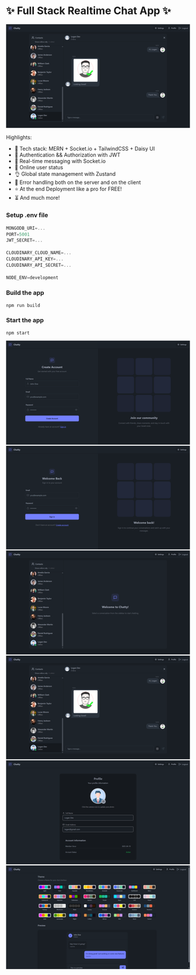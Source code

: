 # ✨ Full Stack Realtime Chat App ✨

![Demo App](/frontend/public/Screenshot%204.png)

Highlights:

-   🌟 Tech stack: MERN + Socket.io + TailwindCSS + Daisy UI
-   🎃 Authentication && Authorization with JWT
-   👾 Real-time messaging with Socket.io
-   🚀 Online user status
-   👌 Global state management with Zustand
-   🐞 Error handling both on the server and on the client
-   ⭐ At the end Deployment like a pro for FREE!
-   ⏳ And much more!

### Setup .env file

```js
MONGODB_URI=...
PORT=5001
JWT_SECRET=...

CLOUDINARY_CLOUD_NAME=...
CLOUDINARY_API_KEY=...
CLOUDINARY_API_SECRET=...

NODE_ENV=development
```

### Build the app

```shell
npm run build
```

### Start the app

```shell
npm start
```

![Demo App](/frontend/public/Screenshot%201.png)
![Demo App](/frontend/public/Screenshot%202.png)
![Demo App](/frontend/public/Screenshot%203.png)
![Demo App](/frontend/public/Screenshot%204.png)
![Demo App](/frontend/public/Screenshot%205.png)
![Demo App](/frontend/public/Screenshot%206.png)
